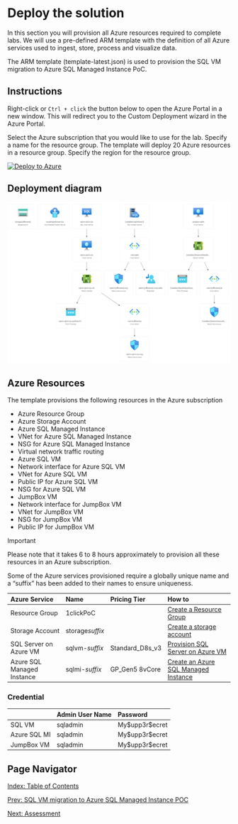 # Deploy the solution

In this section you will provision all Azure resources required to complete labs. We will use a pre-defined ARM template with the definition of all Azure services used to ingest, store, process and visualize data.

The ARM template (template-latest.json) is used to provision the SQL VM migration to Azure SQL Managed Instance PoC.

## Instructions

Right-click or `Ctrl + click` the button below to open the Azure Portal in a new window. This will redirect you to the Custom Deployment wizard in the Azure Portal.

Select the Azure subscription that you would like to use for the lab.
Specify a name for the resource group. The template will deploy 20 Azure resources in a resource group.
Specify the region for the resource group.

[![Deploy to Azure](https://aka.ms/deploytoazurebutton)](https://portal.azure.com/#create/Microsoft.Template/uri/https%3A%2F%2Fraw.githubusercontent.com%2Fmicrosoft%2Fsql_1click_pocs%2Fmain%2Fdeploy%2Ftemplate-latest.json)

## Deployment diagram

![resource-visualizer](../media/resource-visualizer.png)

## Azure Resources
The template provisions the following resources in the Azure subscription

- Azure Resource Group
- Azure Storage Account
- Azure SQL Managed Instance
- VNet for Azure SQL Managed Instance
- NSG for Azure SQL Managed Instance
- Virtual network traffic routing
- Azure SQL VM
- Network interface for Azure SQL VM
- VNet for Azure SQL VM
- Public IP for Azure SQL VM
- NSG for Azure SQL VM
- JumpBox VM
- Network interface for JumpBox VM
- VNet for JumpBox VM
- NSG for JumpBox VM
- Public IP for JumpBox VM

> [!IMPORTANT]
> Please note that it takes 6 to 8 hours approximately to provision all these resources in an Azure subscription.

Some of the Azure services provisioned require a globally unique name and a “suffix” has been added to their names to ensure uniqueness.

| Azure Service | Name   | Pricing Tier    | How to |
|:----          |:----- | :----   |:----- |
| Resource Group | 1clickPoC |   | [Create a Resource Group](https://learn.microsoft.com/en-us/azure/azure-resource-manager/management/manage-resource-groups-portal#create-resource-groups)
| Storage Account | storage*suffix* |    |[Create a storage account](https://learn.microsoft.com/en-us/azure/storage/common/storage-account-create?tabs=azure-portal)|
| SQL Server on Azure VM| sqlvm-*suffix* | Standard_D8s_v3 |[Provision SQL Server on Azure VM](https://learn.microsoft.com/en-us/azure/azure-sql/virtual-machines/windows/create-sql-vm-portal?view=azuresql) |
| Azure SQL Managed Instance | sqlmi-*suffix*| GP_Gen5 8vCore|[Create an Azure SQL Managed Instance](https://learn.microsoft.com/en-us/azure/azure-sql/managed-instance/instance-create-quickstart?view=azuresql)|

### Credential

|  | Admin User Name   | Password    |
|:----          |:----- | :----   |
| SQL VM | sqladmin | My\$upp3r\$ecret |
| Azure SQL MI | sqladmin | My\$upp3r\$ecret |
| JumpBox VM | sqladmin | My\$upp3r\$ecret |

## Page Navigator

[Index: Table of Contents](../index.md)

[Prev: SQL VM migration to Azure SQL Managed Instance POC](../README.md)

[Next: Assessment](../assessment/README.md)

